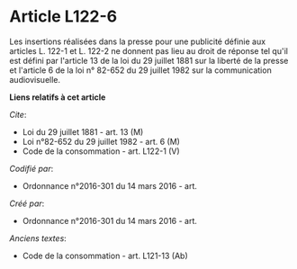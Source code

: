 # Article L122-6

Les insertions réalisées dans la presse pour une publicité définie aux articles L. 122-1 et L. 122-2 ne donnent pas lieu au
droit de réponse tel qu'il est défini par l'article 13 de la loi du 29 juillet 1881 sur la liberté de la presse et l'article
6 de la loi n° 82-652 du 29 juillet 1982 sur la communication audiovisuelle.

**Liens relatifs à cet article**

_Cite_:

  - Loi du 29 juillet 1881 - art. 13 (M)
  - Loi n°82-652 du 29 juillet 1982 - art. 6 (M)
  - Code de la consommation - art. L122-1 (V)

_Codifié par_:

  - Ordonnance n°2016-301 du 14 mars 2016 - art.

_Créé par_:

  - Ordonnance n°2016-301 du 14 mars 2016 - art.

_Anciens textes_:

  - Code de la consommation - art. L121-13 (Ab)
